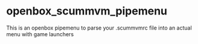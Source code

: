 openbox_scummvm_pipemenu
========================

This is an openbox pipemenu to parse your .scummvmrc file into an actual menu with game launchers
